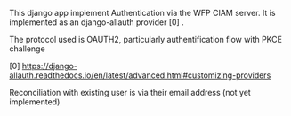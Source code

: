 This django app implement Authentication via the WFP CIAM server. It is implemented as an django-allauth provider [0] .

The protocol used is OAUTH2, particularly authentification flow with PKCE challenge


[0] https://django-allauth.readthedocs.io/en/latest/advanced.html#customizing-providers


Reconciliation with existing user is via their email address (not yet implemented)
